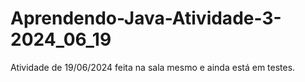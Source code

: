 # Aprendendo-Java-Atividade-3-2024_06_19
Atividade de 19/06/2024 feita na sala mesmo e ainda está em testes.
